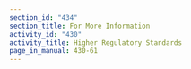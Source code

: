 ```yaml
---
section_id: "434"
section_title: For More Information
activity_id: "430"
activity_title: Higher Regulatory Standards
page_in_manual: 430-61
---
```

